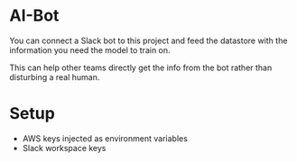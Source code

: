 # AI-Bot
 
You can connect a Slack bot to this project and feed the datastore with the
information you need the model to train on.

This can help other teams directly get the info from the bot rather than
disturbing a real human.

# Setup

- AWS keys injected as environment variables
- Slack workspace keys
